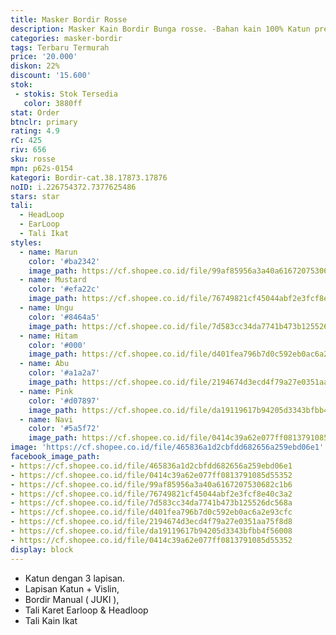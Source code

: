```yaml
---
title: Masker Bordir Rosse
description: Masker Kain Bordir Bunga rosse. -Bahan kain 100% Katun premium
categories: masker-bordir
tags: Terbaru Termurah
price: '20.000'
diskon: 22%
discount: '15.600'
stok:
 - stokis: Stok Tersedia
   color: 3880ff
stat: Order
btnclr: primary
rating: 4.9
rC: 425
riv: 656
sku: rosse
mpn: p62s-0154
kategori: Bordir-cat.38.17873.17876
noID: i.226754372.7377625486
stars: star
tali:
  - HeadLoop
  - EarLoop
  - Tali Ikat
styles:
  - name: Marun
    color: '#ba2342'
    image_path: https://cf.shopee.co.id/file/99af85956a3a40a6167207530682c1b6
  - name: Mustard
    color: '#efa22c'
    image_path: https://cf.shopee.co.id/file/76749821cf45044abf2e3fcf8e40c3a2
  - name: Ungu
    color: '#8464a5'
    image_path: https://cf.shopee.co.id/file/7d583cc34da7741b473b125526dc568a
  - name: Hitam
    color: '#000'
    image_path: https://cf.shopee.co.id/file/d401fea796b7d0c592eb0ac6a2e93cfc
  - name: Abu
    color: '#a1a2a7'
    image_path: https://cf.shopee.co.id/file/2194674d3ecd4f79a27e0351aa75f8d8
  - name: Pink
    color: '#d07897'
    image_path: https://cf.shopee.co.id/file/da19119617b94205d3343bfbb4f56008
  - name: Navi
    color: '#5a5f72'
    image_path: https://cf.shopee.co.id/file/0414c39a62e077ff0813791085d55352
image: 'https://cf.shopee.co.id/file/465836a1d2cbfdd682656a259ebd06e1'
facebook_image_path:
- https://cf.shopee.co.id/file/465836a1d2cbfdd682656a259ebd06e1
- https://cf.shopee.co.id/file/0414c39a62e077ff0813791085d55352
- https://cf.shopee.co.id/file/99af85956a3a40a6167207530682c1b6
- https://cf.shopee.co.id/file/76749821cf45044abf2e3fcf8e40c3a2
- https://cf.shopee.co.id/file/7d583cc34da7741b473b125526dc568a
- https://cf.shopee.co.id/file/d401fea796b7d0c592eb0ac6a2e93cfc
- https://cf.shopee.co.id/file/2194674d3ecd4f79a27e0351aa75f8d8
- https://cf.shopee.co.id/file/da19119617b94205d3343bfbb4f56008
- https://cf.shopee.co.id/file/0414c39a62e077ff0813791085d55352
display: block
---
```


- Katun dengan 3 lapisan.
- Lapisan Katun + Vislin,
- Bordir Manual ( JUKI ),
- Tali Karet Earloop & Headloop
- Tali Kain Ikat
